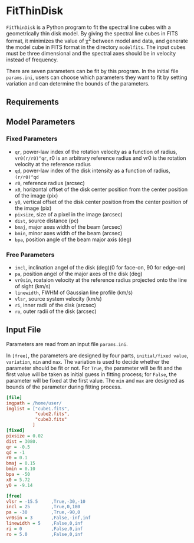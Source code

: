 # FitThinDisk
`FitThinDisk` is a Python program to fit the spectral line cubes with a geometrically thin disk model. By giving the spectral line cubes in FITS format, it minimizes the value of &chi;<sup>2</sup> between model and data, and generate the model cube in FITS format in the directory `modelfits`. The input cubes must be three dimensional and the spectral axes should be in velocity instead of frequency.   

There are seven parameters can be fit by this program. In the initial file `params.ini`, users can choose which parameters they want to fit by setting variation and can determine the bounds of the parameters.    

## Requirements

## Model Parameters
### Fixed Parameters
* `qr`, power-law index of the rotation velocity as a function of radius, `vr0(r/r0)^qr`, r0 is an arbitrary reference radius and vr0 is the rotation velocity at the reference radius 
* `qd`, power-law index of the disk intensity as a function of radius, `(r/r0)^qd`
* `r0`, reference radius (arcsec)
* `x0`, horizontal offset of the disk center position from the center position of the image (pix)
* `y0`, vertical offset of the disk center position from the center position of the image (pix)
* `pixsize`, size of a pixel in the image (arcsec)
* `dist`, source distance (pc) 
* `bmaj`, major axes width of the beam (arcsec)
* `bmin`, minor axes width of the beam (arcsec)
* `bpa`, position angle of the beam major axis (deg)
### Free Parameters
* `incl`, inclination angel of the disk (deg)(0 for face-on, 90 for edge-on) 
* `pa`, position angel of the major axes of the disk (deg) 
* `vr0sin`, roataion velocity at the reference radius projected onto the line of sight (km/s) 
* `linewidth`, FWHM of Gaussian line profile (km/s)
* `vlsr`, source system velocity (km/s) 
* `ri`, inner radii of the disk (arcsec) 
* `ro`, outer radii of the disk (arcsec)

## Input File
Parameters are read from an input file `params.ini`.

In `[free]`, the parameters are designed by four parts, `initial/fixed value`, `variation`, `min` and `max`.
The variation is used to decide whether the parameter should be fit or not. For `True`, the parameter will be fit and the first value will be taken as initial guess in fitting process; for `False`, the parameter will be fixed at the first value.
The `min` and `max` are designed as bounds of the parameter during fitting process. 

```ini
[file]
imgpath = /home/user/
imglist = ["cube1.fits",
           "cube2.fits",
           "cube3.fits"
          ]
[fixed]
pixsize = 0.02
dist = 3080.
qr = -0.5
qd = -1
r0 = 0.1
bmaj = 0.15
bmin = 0.10
bpa = -50
x0 = 5.72
y0 = -9.14

[free]
vlsr = -15.5     ,True,-30,-10
incl = 25        ,True,0,180
pa = -30         ,True,-90,0
vr0sin = 3       ,False,-inf,inf
linewidth = 5    ,False,0,inf
ri = 0           ,False,0,inf
ro = 5.0         ,False,0,inf
```

